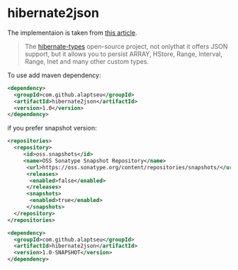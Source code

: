 # hibernate2json  

The implementaion is taken from [this article](https://vladmihalcea.com/how-to-map-json-objects-using-generic-hibernate-types/).

> The [hibernate-types](https://github.com/vladmihalcea/hibernate-types/) open-source project, not onlythat it offers JSON support, but it allows you to persist ARRAY, HStore, Range, Interval, Range, Inet and many other custom types.

To use add maven dependency:

```xml
<dependency>
  <groupId>com.github.alaptseu</groupId>
  <artifactId>hibernate2json</artifactId>
  <version>1.0</version>
</dependency>
```
if you prefer snapshot version:

```xml
<repositories>
  <repository>
     <id>oss.snapshots</id>
     <name>OSS Sonatype Snapshot Repository</name>
      <url>https://oss.sonatype.org/content/repositories/snapshots/</url>
      <releases>
       <enabled>false</enabled>
      </releases>
      <snapshots>
       <enabled>true</enabled>
      </snapshots>
  </repository>
</repositories>

<dependency>
  <groupId>com.github.alaptseu</groupId>
  <artifactId>hibernate2json</artifactId>
  <version>1.0-SNAPSHOT</version>
</dependency>
```

